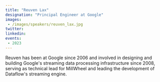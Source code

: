 ```yaml
---
title: "Reuven Lax"
designation: "Principal Engineer at Google"
images:
 - /images/speakers/reuven_lax.jpg
twitter: 
linkedin: 
events:
 - 2023
---
```


Reuven has been at Google since 2006 and involved in designing and building Google's streaming data processing infrastructure since 2008, serving as technical lead for MillWheel and leading the development of Dataflow's streaming engine.





